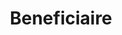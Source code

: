 ---
title: Beneficiaire
longTitle: 'Bénéficiaire'
tags:
- gccommon
french:
- "[[Beneficiaries Recipients]]"
---